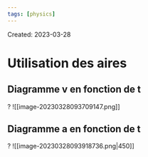 ```yaml
---
tags: [physics] 
---
```

Created: 2023-03-28

# Utilisation des aires
## Diagramme v en fonction de t
?
![[image-20230328093709147.png]]
<!--SR:!2023-04-01,3,250-->

## Diagramme a en fonction de t
?
![[image-20230328093918736.png|450]]
<!--SR:!2023-04-01,3,250-->




